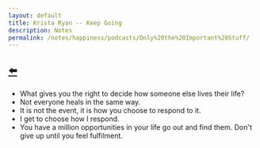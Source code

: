 ```yaml
---
layout: default
title: Krista Ryan -- Keep Going
description: Notes
permalink: /notes/happiness/podcasts/Only%20the%20Important%20Stuff/
---
```


## [⬅️](/)

- What gives you the right to decide how someone else lives their life?
- Not everyone heals in the same way.
- It is not the event, it is how you choose to respond to it.
- I get to choose how I respond.
- You have a million opportunities in your life go out and find them. Don't give up until you feel fulfilment.